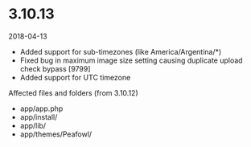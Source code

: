 # 3.10.13

2018-04-13

- Added support for sub-timezones (like America/Argentina/*)
- Fixed bug in maximum image size setting causing duplicate upload check bypass [9799]
- Added support for UTC timezone

Affected files and folders (from 3.10.12)

- app/app.php
- app/install/
- app/lib/
- app/themes/Peafowl/

